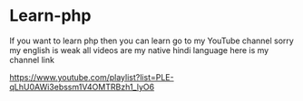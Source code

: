 # Learn-php

If you want to learn php then you can learn go to my YouTube channel
sorry my english is weak all videos are my native hindi language
here is my channel link

https://www.youtube.com/playlist?list=PLE-qLhU0AWi3ebssm1V4OMTRBzh1_lyO6
